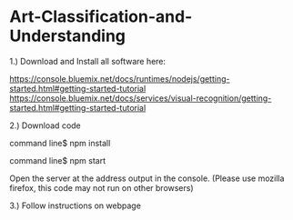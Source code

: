 # Art-Classification-and-Understanding

1.) Download and Install all software here:

https://console.bluemix.net/docs/runtimes/nodejs/getting-started.html#getting-started-tutorial
https://console.bluemix.net/docs/services/visual-recognition/getting-started.html#getting-started-tutorial

2.) Download code

command line$ npm install


command line$ npm start

Open the server at the address output in the console. (Please use mozilla firefox, this code may not run on other browsers)

3.) Follow instructions on webpage 
